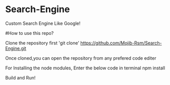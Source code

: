 # Search-Engine
Custom Search Engine Like Google!



#How to use this repo?

Clone the repository first 'git clone' https://github.com/Mojib-Rsm/Search-Engine.git

Once cloned,you can open the repository from any prefered code editer

For Installing the node modules, Enter the below code in terminal
npm install 

Build and Run!
